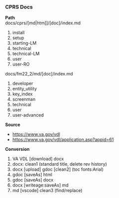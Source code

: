 ### CPRS Docs

__Path__  
docs/cprs/[md|htm]]/[doc]/index.md
1. install
2. setup
3. starting-LM
4. technical
5. technical-LM
6. user
7. user-RO

docs/fm22_2/md/[doc]/index.md
1. developer
2. entity_utility
3. key_index
4. screenman
5. technical
6. user
7. user-advanced



__Source__  
* https://www.va.gov/vdl
* https://www.va.gov/vdl/application.asp?appid=61  


__Conversion__  
1. VA VDL [download] docx
2. docx: clean1 (standard title, delete rev history)
3. docx [upload] gdoc [clean2] (toc fonts:Arial)
4. gdoc [saveAs] html
5. gdoc [saveAs] docx
6. docx [writeage:saveAs] md
7. md [vscode] clean3 (find/replace)